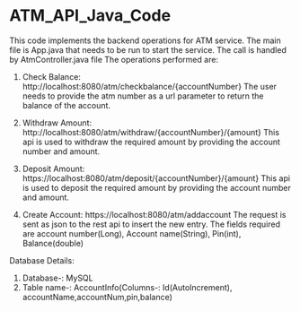 # ATM_API_Java_Code

This code implements the backend operations for ATM service. 
The main file is App.java that needs to be run to start the service.
The call is handled by AtmController.java file
The operations performed are:
1) Check Balance: http://localhost:8080/atm/checkbalance/{accountNumber}
   The user needs to provide the atm number as a url parameter to return the balance of the account.

2) Withdraw Amount:  http://localhost:8080/atm/withdraw/{accountNumber}/{amount}
 This api is used to withdraw the required amount by providing the account number and amount.
 
3) Deposit Amount: https://localhost:8080/atm/deposit/{accountNumber}/{amount}
 This api is used to deposit the required amount by providing the account number and amount.
 
4) Create Account: https://localhost:8080/atm/addaccount
  The request is sent as json to the rest api to insert the new entry. The fields required are account number(Long), Account name(String), Pin(int), Balance(double)
  
Database Details:
1) Database-: MySQL
2) Table name-: AccountInfo(Columns-: Id(AutoIncrement), accountName,accountNum,pin,balance)

